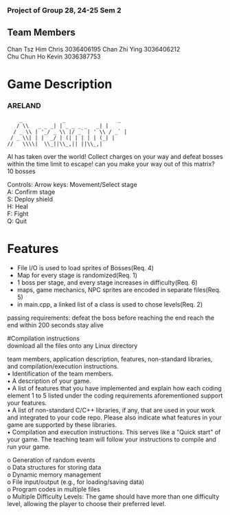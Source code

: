 ### Project of Group 28, 24-25 Sem 2 

## Team Members
  Chan Tsz Him Chris  3036406195
  Chan Zhi Ying  3036406212  
  Chu Chun Ho Kevin  3036387753  



# Game Description
  
  ### ARELAND  
        _             _                 _
       / \\   _ _ _| | _ _ _ _   _| |
      / _ \\ | '_/ _ \\ |/ _` | ' \\ / _` |
     / _ \\| | |  _/ | (| | | | | (_| |
    //   \\\\|  \\_||\\_,|| ||\\_,|
  AI has taken over the world! Collect charges on your way and defeat bosses within the time limit to escape! can you make your way out of this matrix?  
  10 bosses  
    
  Controls:
  Arrow keys: Movement/Select stage  
  A: Confirm stage  
  S: Deploy shield  
  H: Heal  
  F: Fight  
  Q: Quit  
 

# Features  
  - File I/O is used to load sprites of Bosses(Req. 4)
  - Map for every stage is randomized(Req. 1)
  - 1 boss per stage, and every stage increases in difficulty(Req. 6)
  - maps, game mechanics, NPC sprites are encoded in separate files(Req. 5)
  - in main.cpp, a linked list of a class is used to chose levels(Req. 2)
  
  
  passing requirements:
  defeat the boss before reaching the end
  reach the end within 200 seconds
  stay alive

  #Compilation instructions  
  download all the files onto any Linux directory
  
team members, application description, features, non-standard libraries, and compilation/execution instructions.  
▪ Identification of the team members.  
▪ A description of your game.   
▪ A list of features that you have implemented and explain how each coding element 1 to 5 listed under the coding requirements aforementioned support your features.   
▪ A list of non-standard C/C++ libraries, if any, that are used in your work and integrated to your code repo. Please also indicate what features in your game are supported by these libraries.   
▪ Compilation and execution instructions. This serves like a "Quick start" of your game. The teaching team will follow your instructions to compile and run your game.   

o Generation of random events   
o Data structures for storing data   
o Dynamic memory management   
o File input/output (e.g., for loading/saving data)   
o Program codes in multiple files   
o Multiple Difficulty Levels: The game should have more than one difficulty level, allowing the player to choose their preferred level.  
